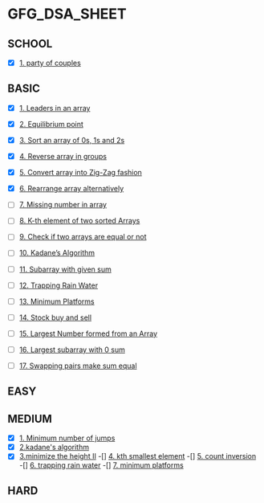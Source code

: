 # GFG_DSA_SHEET


## SCHOOL
- [x] [1. party of couples](https://practice.geeksforgeeks.org/problems/alone-in-couple5507/0)


## BASIC

- [x] [1. Leaders in an array](https://practice.geeksforgeeks.org/problems/leaders-in-an-array/0)
- [x] [2. Equilibrium point ](https://practice.geeksforgeeks.org/problems/equilibrium-point/0)
- [x] [3. Sort an array of 0s, 1s and 2s ](https://practice.geeksforgeeks.org/problems/sort-an-array-of-0s-1s-and-2s/0)
- [x] [4. Reverse array in groups](https://practice.geeksforgeeks.org/problems/reverse-array-in-groups/0)
- [x] [5. Convert array into Zig-Zag fashion ](https://practice.geeksforgeeks.org/problems/convert-array-into-zig-zag-fashion/0)
- [x] [6. Rearrange array alternatively ](https://practice.geeksforgeeks.org/problems/-rearrange-array-alternately/0/)
- [ ] [7. Missing number in array](https://practice.geeksforgeeks.org/problems/missing-number-in-array/0)
- [ ] [8. K-th element of two sorted Arrays ](https://practice.geeksforgeeks.org/problems/k-th-element-of-two-sorted-array/0)
- [ ] [9. Check if two arrays are equal or not ](https://practice.geeksforgeeks.org/problems/check-if-two-arrays-are-equal-or-not/0)
- [ ] [10. Kadane’s Algorithm ](https://practice.geeksforgeeks.org/problems/kadanes-algorithm/0)
- [ ] [11. Subarray with given sum](https://practice.geeksforgeeks.org/problems/subarray-with-given-sum/0)
- [ ] [12. Trapping Rain Water](https://practice.geeksforgeeks.org/problems/trapping-rain-water/0)
- [ ] [13. Minimum Platforms](https://practice.geeksforgeeks.org/problems/minimum-platforms/0)
- [ ] [14. Stock buy and sell](https://practice.geeksforgeeks.org/problems/stock-buy-and-sell/0)
- [ ] [15. Largest Number formed from an Array ](https://practice.geeksforgeeks.org/problems/largest-number-formed-from-an-array/0)
- [ ] [16. Largest subarray with 0 sum ](https://practice.geeksforgeeks.org/problems/largest-subarray-with-0-sum/1)
- [ ] [17. Swapping pairs make sum equal](https://practice.geeksforgeeks.org/problems/swapping-pairs-make-sum-equal/0)


## EASY


## MEDIUM
-[x] [1. Minimum number of jumps](https://practice.geeksforgeeks.org/problems/minimum-number-of-jumps/0)
-[x] [2.kadane's algorithm](https://practice.geeksforgeeks.org/problems/kadanes-algorithm/0)
-[x] [3.minimize the height II](https://practice.geeksforgeeks.org/problems/minimize-the-heights3351/0)
-[] [4. kth smallest element](https://practice.geeksforgeeks.org/problems/kth-smallest-element5635/1)
-[] [5. count inversion](https://practice.geeksforgeeks.org/problems/inversion-of-array-1587115620/1)
-[] [6. trapping rain water]()
-[] [7. minimum platforms]()
<!-- -[] []()
-[] []()
-[] []()
-[] []()
-[] []()
-[] []()
-[] []() 
-[] []()
-[] []()
-[] []()
-[] []()
-[] []()
-[] []()
-[] []()
-[] []()
-[] []()
-[] []()
-[] []() -->
## HARD